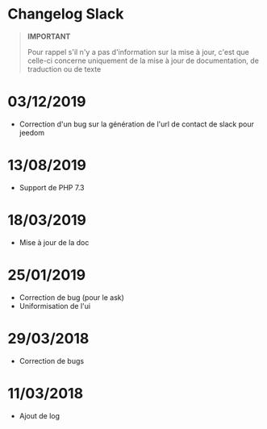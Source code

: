 # Changelog Slack

>**IMPORTANT**
>
>Pour rappel s'il n'y a pas d'information sur la mise à jour, c'est que celle-ci concerne uniquement de la mise à jour de documentation, de traduction ou de texte

# 03/12/2019

- Correction d'un bug sur la génération de l'url de contact de slack pour jeedom

# 13/08/2019

- Support de PHP 7.3

# 18/03/2019

- Mise à jour de la doc

# 25/01/2019

- Correction de bug (pour le ask)
- Uniformisation de l'ui

# 29/03/2018

- Correction de bugs

# 11/03/2018

- Ajout de log
